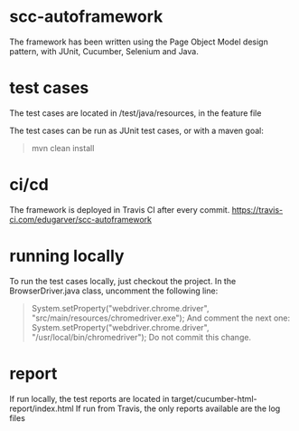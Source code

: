 # scc-autoframework
The framework has been written using the Page Object Model design pattern, with JUnit, Cucumber, Selenium and Java.

# test cases
The test cases are located in /test/java/resources, in the feature file

The test cases can be run as JUnit test cases, or with a maven goal:
> mvn clean install

# ci/cd
The framework is deployed in Travis CI after every commit. 
https://travis-ci.com/edugarver/scc-autoframework

# running locally
To run the test cases locally, just checkout the project.
In the BrowserDriver.java class, uncomment the following line:
> System.setProperty("webdriver.chrome.driver", "src/main/resources/chromedriver.exe");
And comment the next one:
> System.setProperty("webdriver.chrome.driver", "/usr/local/bin/chromedriver");
Do not commit this change.

# report
If run locally, the test reports are located in target/cucumber-html-report/index.html
If run from Travis, the only reports available are the log files

